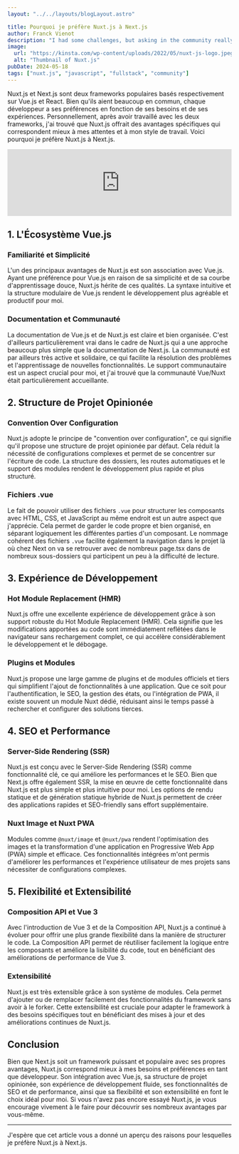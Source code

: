 ```yaml
---
layout: "../../layouts/blogLayout.astro"

title: Pourquoi je préfère Nuxt.js à Next.js
author: Franck Vienot
description: "I had some challenges, but asking in the community really helped!"
image:
  url: "https://kinsta.com/wp-content/uploads/2022/05/nuxt-js-logo.jpeg"
  alt: "Thumbnail of Nuxt.js"
pubDate: 2024-05-18
tags: ["nuxt.js", "javascript", "fullstack", "community"]
---
```


Nuxt.js et Next.js sont deux frameworks populaires basés respectivement sur Vue.js et React. Bien qu'ils aient beaucoup en commun, chaque développeur a ses préférences en fonction de ses besoins et de ses expériences. Personnellement, après avoir travaillé avec les deux frameworks, j'ai trouvé que Nuxt.js offrait des avantages spécifiques qui correspondent mieux à mes attentes et à mon style de travail. Voici pourquoi je préfère Nuxt.js à Next.js.

<!-- markdownlint-disable-next-line MD033 -->
<iframe width="100%" src="https://www.youtube.com/embed/dCxSsr5xuL8?si=L7CDznexR29jpHTz" title="YouTube video player" frameborder="0" allow="accelerometer; autoplay; clipboard-write; encrypted-media; gyroscope; picture-in-picture; web-share" referrerpolicy="strict-origin-when-cross-origin" allowfullscreen></iframe>

## 1. L'Écosystème Vue.js

### Familiarité et Simplicité

L'un des principaux avantages de Nuxt.js est son association avec Vue.js. Ayant une préférence pour Vue.js en raison de sa simplicité et de sa courbe d'apprentissage douce, Nuxt.js hérite de ces qualités. La syntaxe intuitive et la structure modulaire de Vue.js rendent le développement plus agréable et productif pour moi.

### Documentation et Communauté

La documentation de Vue.js et de Nuxt.js est claire et bien organisée. C'est d'ailleurs particulièrement vrai dans le cadre de Nuxt.js qui a une approche beaucoup plus simple que la documentation de Next.js. La communauté est par ailleurs très active et solidaire, ce qui facilite la résolution des problèmes et l'apprentissage de nouvelles fonctionnalités. Le support communautaire est un aspect crucial pour moi, et j'ai trouvé que la communauté Vue/Nuxt était particulièrement accueillante.

## 2. Structure de Projet Opinionée

### Convention Over Configuration

Nuxt.js adopte le principe de "convention over configuration", ce qui signifie qu'il propose une structure de projet opinionée par défaut. Cela réduit la nécessité de configurations complexes et permet de se concentrer sur l'écriture de code. La structure des dossiers, les routes automatiques et le support des modules rendent le développement plus rapide et plus structuré.

### Fichiers .vue

Le fait de pouvoir utiliser des fichiers `.vue` pour structurer les composants avec HTML, CSS, et JavaScript au même endroit est un autre aspect que j'apprécie. Cela permet de garder le code propre et bien organisé, en séparant logiquement les différentes parties d'un composant. Le nommage cohérent des fichiers `.vue` facilite également la navigation dans le projet là où chez Next on va se retrouver avec de nombreux page.tsx dans de nombreux sous-dossiers qui participent un peu à la difficulté de lecture.

## 3. Expérience de Développement

### Hot Module Replacement (HMR)

Nuxt.js offre une excellente expérience de développement grâce à son support robuste du Hot Module Replacement (HMR). Cela signifie que les modifications apportées au code sont immédiatement reflétées dans le navigateur sans rechargement complet, ce qui accélère considérablement le développement et le débogage.

### Plugins et Modules

Nuxt.js propose une large gamme de plugins et de modules officiels et tiers qui simplifient l'ajout de fonctionnalités à une application. Que ce soit pour l'authentification, le SEO, la gestion des états, ou l'intégration de PWA, il existe souvent un module Nuxt dédié, réduisant ainsi le temps passé à rechercher et configurer des solutions tierces.

## 4. SEO et Performance

### Server-Side Rendering (SSR)

Nuxt.js est conçu avec le Server-Side Rendering (SSR) comme fonctionnalité clé, ce qui améliore les performances et le SEO. Bien que Next.js offre également SSR, la mise en œuvre de cette fonctionnalité dans Nuxt.js est plus simple et plus intuitive pour moi. Les options de rendu statique et de génération statique hybride de Nuxt.js permettent de créer des applications rapides et SEO-friendly sans effort supplémentaire.

### Nuxt Image et Nuxt PWA

Modules comme `@nuxt/image` et `@nuxt/pwa` rendent l'optimisation des images et la transformation d'une application en Progressive Web App (PWA) simple et efficace. Ces fonctionnalités intégrées m'ont permis d'améliorer les performances et l'expérience utilisateur de mes projets sans nécessiter de configurations complexes.

## 5. Flexibilité et Extensibilité

### Composition API et Vue 3

Avec l'introduction de Vue 3 et de la Composition API, Nuxt.js a continué à évoluer pour offrir une plus grande flexibilité dans la manière de structurer le code. La Composition API permet de réutiliser facilement la logique entre les composants et améliore la lisibilité du code, tout en bénéficiant des améliorations de performance de Vue 3.

### Extensibilité

Nuxt.js est très extensible grâce à son système de modules. Cela permet d'ajouter ou de remplacer facilement des fonctionnalités du framework sans avoir à le forker. Cette extensibilité est cruciale pour adapter le framework à des besoins spécifiques tout en bénéficiant des mises à jour et des améliorations continues de Nuxt.js.

## Conclusion

Bien que Next.js soit un framework puissant et populaire avec ses propres avantages, Nuxt.js correspond mieux à mes besoins et préférences en tant que développeur. Son intégration avec Vue.js, sa structure de projet opinionée, son expérience de développement fluide, ses fonctionnalités de SEO et de performance, ainsi que sa flexibilité et son extensibilité en font le choix idéal pour moi. Si vous n'avez pas encore essayé Nuxt.js, je vous encourage vivement à le faire pour découvrir ses nombreux avantages par vous-même.

---

J'espère que cet article vous a donné un aperçu des raisons pour lesquelles je préfère Nuxt.js à Next.js.
